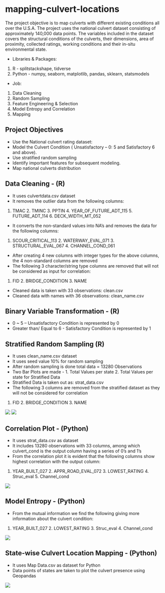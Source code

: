 # mapping-culvert-locations

The project objective is to map culverts with different existing conditions all over the U.S.A. The project uses the national culvert dataset consisting of approximately 140,000 data points. The variables included in the dataset covers the structural conditions of the culverts, their dimensions, area of proximity, collected ratings, working conditions and their in-situ environmental state.  


* Libraries & Packages:  
1. R - splitstackshape, tidverse  
2. Python - numpy, seaborn, matplotlib, pandas, sklearn, statsmodels  

* Job:  
1. Data Cleaning  
2. Random Sampling  
3. Feature Engineering & Selection  
4. Model Entropy and Correlation  
5. Mapping

## Project Objectives

* Use the National culvert rating dataset:
* Model the Culvert Condition ( Unsatisfactory – 0: 5 and Satisfactory 6 and above).
* Use stratified random sampling
* Identify important features for subsequent modeling. 
* Map national culverts distribution

## Data Cleaning - (R)

* It uses culvertdata.csv dataset
* It removes the outlier data from the following columns:  
1. TMAC 2. TMINC 3. PPTIN 4. YEAR_OF_FUTURE_ADT_115 5. FUTURE_ADT_114 6. DECK_WIDTH_MT_052  
* It converts the non-standard values into NA’s and removes the data for the following columns:  
1. SCOUR_CRITICAL_113 2. WATERWAY_EVAL_071 3. STRUCTURAL_EVAL_067 4. CHANNEL_COND_061  
* After creating 4 new columns with integer types for the above columns, the 4 non-standard columns are removed
* The following 3 character/string type columns are removed that will not be considered as input for correlation: 
1. FID 2. BRIDGE_CONDITION 3. NAME  
* Cleaned data is taken with 33 observations: clean.csv
* Cleaned data with names with 36 observations: clean_name.csv

## Binary Variable Transformation - (R)

* 0 ~ 5 – Unsatisfactory Condition is represented by 0
* Greater than/ Equal to 6 - Satisfactory Condition is represented by 1

## Stratified Random Sampling (R)
* It uses clean_name.csv dataset
* It uses seed value 10% for random sampling
* After random sampling is done total data = 13280 Observations
* Two Bar Plots are made - 1. Total Values per state 2. Total Values per state for Stratified Data
* Stratified Data is taken out as: strat_data.csv
* The following 3 columns are removed from the stratified dataset as they will not be considered for correlation  
1. FID 2. BRIDGE_CONDITION 3. NAME

<img src="images/1. Bar Plot_Stratified.png">          <img src="images/2. Bar Plot_Total.png">

## Correlation Plot - (Python)

* It uses strat_data.csv as dataset
* It includes 13280 observations with 33 columns, among which culvert_cond is the output column having a series of 0’s and 1’s
* From the correlation plot it is evident that the following columns show highest correlation with the output column:
1. YEAR_BUILT_027 2. APPR_ROAD_EVAL_072 3. LOWEST_RATING 4. Struc_eval 5. Channel_cond

<img src="images/3. Correlation Plot.png">

## Model Entropy - (Python)

* From the mutual information we find the following giving more information about the culvert condition:
1. YEAR_BUILT_027 2. LOWEST_RATING 3. Struc_eval 4. Channel_cond

<img src="images/4. Model Entropy.png">


## State-wise Culvert Location Mapping - (Python) 

* It uses Map Data.csv as dataset for Python
* Data points of states are taken to plot the culvert presence using Geopandas

<img src="images/5. Culvert Location Map.png">
